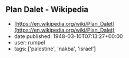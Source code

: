 ## Plan Dalet - Wikipedia
 - [https://en.wikipedia.org/wiki/Plan_Dalet](https://en.wikipedia.org/wiki/Plan_Dalet)
 - date published: 1948-03-10T07:13:27+00:00
 - user: rumpel
 - tags: ['palestine', 'nakba', 'israel']

